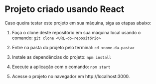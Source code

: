 # Projeto criado usando React

Caso queira testar este projeto em sua máquina, siga as etapas abaixo:

1. Faça o clone deste repositório em sua máquina local usando o comando:
`git clone <URL-do-repositório>`

2. Entre na pasta do projeto pelo terminal:
`cd <nome-da-pasta>`

3. Instale as dependências do projeto:
`npm install`

4. Execute a aplicação com o comando:
`npm start`

5. Acesse o projeto no navegador em http://localhost:3000.
